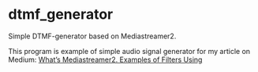 # dtmf_generator
Simple DTMF-generator based on Mediastreamer2.

This program is example of simple audio signal generator for my article on Medium:
[What’s Mediastreamer2. Examples of Filters Using](https://medium.com/gitconnected/chapter-3-examples-of-using-filters-612f2121301)

